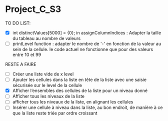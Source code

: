 # Project_C_S3

TO DO LIST:

- [x] int distinctValues[5000] = {0}; in assignColumnIndices : Adapter la taille du tableau au nombre de valeurs
- [ ] printLevel function : adapter le nombre de '-' en fonction de la valeur au sein de la cellule. le code actuel ne fonctionne que pour des valeurs entre 10 et 99

RESTE A FAIRE

- [ ] Créer une liste vide de x level
- [ ] Ajouter les cellules dans la liste en tête de la liste avec une saisie sécurisée sur le level de la cellule
- [x] Afficher l’ensembles des cellules de la liste pour un niveau donné
- [ ] Afficher tous les niveaux de la liste
- [ ] afficher tous les niveaux de la liste, en alignant les cellules
- [ ] Insérer une cellule à niveau dans la liste, au bon endroit, de manière à ce que la liste reste triée par ordre croissant
